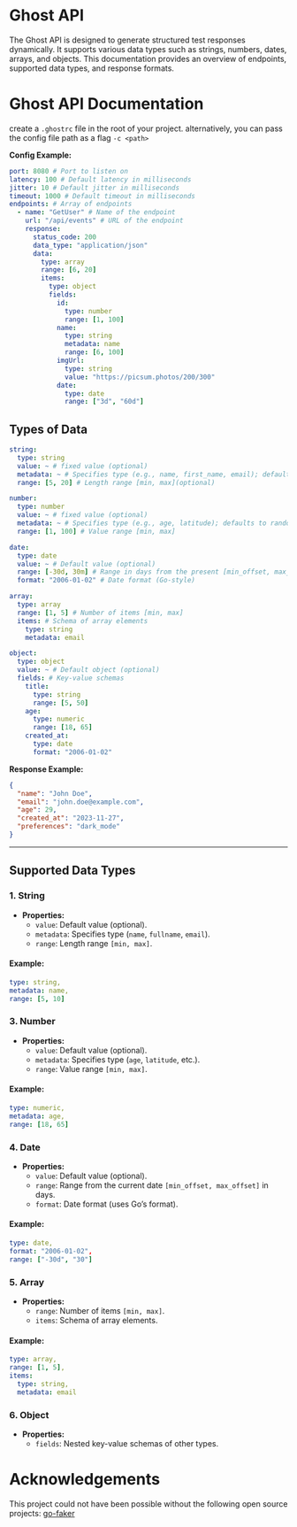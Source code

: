 # Ghost API

The Ghost API is designed to generate structured test responses dynamically. It supports various data types such as strings, numbers, dates, arrays, and objects. This documentation provides an overview of endpoints, supported data types, and response formats.

# Ghost API Documentation

create a `.ghostrc` file in the root of your project.
alternatively, you can pass the config file path as a flag `-c <path>`

**Config Example:**

```yaml
port: 8080 # Port to listen on
latency: 100 # Default latency in milliseconds
jitter: 10 # Default jitter in milliseconds
timeout: 1000 # Default timeout in milliseconds
endpoints: # Array of endpoints
  - name: "GetUser" # Name of the endpoint
    url: "/api/events" # URL of the endpoint
    response:
      status_code: 200
      data_type: "application/json"
      data:
        type: array
        range: [6, 20]
        items:
          type: object
          fields:
            id:
              type: number
              range: [1, 100]
            name:
              type: string
              metadata: name
              range: [6, 100]
            imgUrl:
              type: string
              value: "https://picsum.photos/200/300"
            date:
              type: date
              range: ["3d", "60d"]
```

## Types of Data

```yaml
string:
  type: string
  value: ~ # fixed value (optional)
  metadata: ~ # Specifies type (e.g., name, first_name, email); defaults to lorem ipsum
  range: [5, 20] # Length range [min, max](optional)

number:
  type: number
  value: ~ # fixed value (optional)
  metadata: ~ # Specifies type (e.g., age, latitude); defaults to random value
  range: [1, 100] # Value range [min, max]

date:
  type: date
  value: ~ # Default value (optional)
  range: [-30d, 30m] # Range in days from the present [min_offset, max_offset]
  format: "2006-01-02" # Date format (Go-style)

array:
  type: array
  range: [1, 5] # Number of items [min, max]
  items: # Schema of array elements
    type: string
    metadata: email

object:
  type: object
  value: ~ # Default object (optional)
  fields: # Key-value schemas
    title:
      type: string
      range: [5, 50]
    age:
      type: numeric
      range: [18, 65]
    created_at:
      type: date
      format: "2006-01-02"
```

**Response Example:**

```json
{
  "name": "John Doe",
  "email": "john.doe@example.com",
  "age": 29,
  "created_at": "2023-11-27",
  "preferences": "dark_mode"
}
```

---

## **Supported Data Types**

### **1. String**

- **Properties:**
  - `value`: Default value (optional).
  - `metadata`: Specifies type (`name`, `fullname`, `email`).
  - `range`: Length range `[min, max]`.

#### Example:

```yaml
type: string,
metadata: name,
range: [5, 10]
```

### **3. Number**

- **Properties:**
  - `value`: Default value (optional).
  - `metadata`: Specifies type (`age`, `latitude`, etc.).
  - `range`: Value range `[min, max]`.

#### Example:

```yaml
type: numeric,
metadata: age,
range: [18, 65]
```

### **4. Date**

- **Properties:**
  - `value`: Default value (optional).
  - `range`: Range from the current date `[min_offset, max_offset]` in days.
  - `format`: Date format (uses Go’s format).

#### Example:

```yaml
type: date,
format: "2006-01-02",
range: ["-30d", "30"]
```

### **5. Array**

- **Properties:**
  - `range`: Number of items `[min, max]`.
  - `items`: Schema of array elements.

#### Example:

```yaml
type: array,
range: [1, 5],
items:
  type: string,
  metadata: email
```

### **6. Object**

- **Properties:**
  - `fields`: Nested key-value schemas of other types.

# Acknowledgements

This project could not have been possible without the following open source projects:
[go-faker](github.com/go-faker/faker/)
